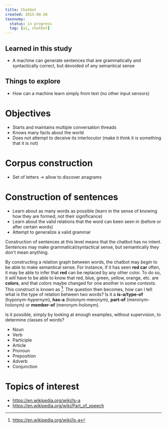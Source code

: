 ```yaml
---
title: Chatbot
created: 2015-08-26
taxonomy:
  status: in progress
  tag: [ai, chatbot]
---
```


## Learned in this study

* A machine can generate sentences that are grammatically and syntactically correct, but devoided of any semantical sense

## Things to explore

* How can a machine learn simply from text (no other input sensors)

# Objectives

* Starts and maintains multiple conversation threads
* Knows many facts about the world
* Does not attempt to deceive its interlocutor (make it think it is something that it is not)

# Corpus construction

* Set of letters -> allow to discover anagrams

# Construction of sentences

* Learn about as many words as possible (learn in the sense of knowing how they are formed, not their significance)
* Learn about the valid relations that the word can been seen in (before or after certain words)
* Attempt to generalize a valid grammar

Construction of sentences at this level means that the chatbot has no intent. Sentences may make grammatical/syntactical sense, but semantically they don't mean anything.

By constructing a relation graph between words, the chatbot may *begin* to be able to make semantical sense. For instance, if it has seen **red car** often, it may be able to infer that **red** can be replaced by any other color. To do so, it will have to be able to know that red, blue, green, yellow, orange, etc. are **colors**, and that *colors* maybe changed for one another in some *contexts*. This construct is known as **[^is-a]**. The question then becomes, how can I tell what is the type of relation between two words? Is it a **is-a/type-of** (hyponym-hypernym), **has-a** (holonym-meronym), **part-of** (meronym-holonym) or **member-of** (meronym-holonym).

Is it possible, simply by looking at enough examples, without supervision, to determine classes of words?

* Noun
* Verb
* Participle
* Article
* Pronoun
* Preposition
* Adverb
* Conjunction

# Topics of interest
* https://en.wikipedia.org/wiki/Is-a
* https://en.wikipedia.org/wiki/Part_of_speech

[^is-a]: https://en.wikipedia.org/wiki/Is-a
